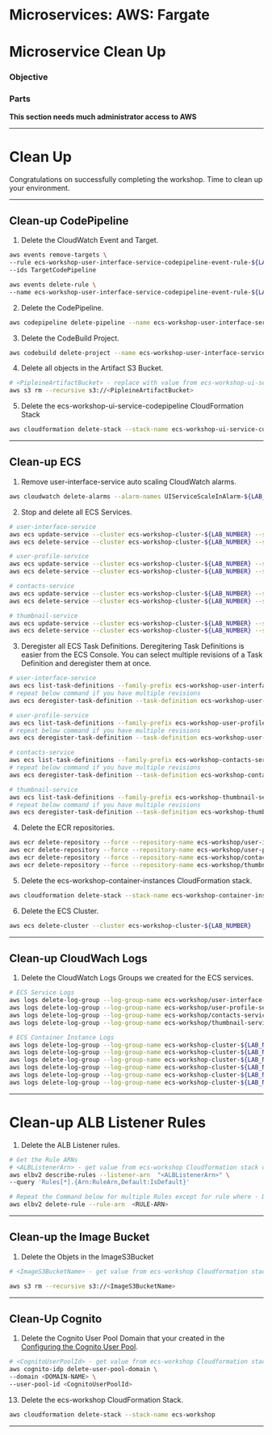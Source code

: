 # Microservices: AWS: Fargate
# Microservice Clean Up

### Objective



### Parts


__This section needs much administrator access to AWS__

___

# Clean Up

Congratulations on successfully completing the workshop. Time to clean up your environment.

___

## Clean-up CodePipeline

1. Delete the CloudWatch Event and Target.

```bash
aws events remove-targets \
--rule ecs-workshop-user-interface-service-codepipeline-event-rule-${LAB_NUMBER} \
--ids TargetCodePipeline

aws events delete-rule \
--name ecs-workshop-user-interface-service-codepipeline-event-rule-${LAB_NUMBER}
```

2. Delete the CodePipeline.

```bash
aws codepipeline delete-pipeline --name ecs-workshop-user-interface-service-codepipeline-${LAB_NUMBER}
```

3. Delete the CodeBuild Project.

```bash
aws codebuild delete-project --name ecs-workshop-user-interface-service-build-project-${LAB_NUMBER}
```

4. Delete all objects in the Artifact S3 Bucket.

```bash
# <PipleineArtifactBucket> - replace with value from ecs-workshop-ui-service-codepipeline CloudFormation Stack Output
aws s3 rm --recursive s3://<PipleineArtifactBucket>
```

5. Delete the ecs-workshop-ui-service-codepipeline CloudFormation Stack

```bash
aws cloudformation delete-stack --stack-name ecs-workshop-ui-service-codepipeline-${LAB_NUMBER}
```

___

## Clean-up ECS

1. Remove user-interface-service auto scaling CloudWatch alarms.

```bash
aws cloudwatch delete-alarms --alarm-names UIServiceScaleInAlarm-${LAB_NUMBER} UIServiceScaleOutAlarm-${LAB_NUMBER}
```

2. Stop and delete all ECS Services.

```bash
# user-interface-service
aws ecs update-service --cluster ecs-workshop-cluster-${LAB_NUMBER} --service user-interface-service --desired-count 0
aws ecs delete-service --cluster ecs-workshop-cluster-${LAB_NUMBER} --service user-interface-service

# user-profile-service
aws ecs update-service --cluster ecs-workshop-cluster-${LAB_NUMBER} --service user-profile-service --desired-count 0
aws ecs delete-service --cluster ecs-workshop-cluster-${LAB_NUMBER} --service user-profile-service

# contacts-service
aws ecs update-service --cluster ecs-workshop-cluster-${LAB_NUMBER} --service contacts-service --desired-count 0
aws ecs delete-service --cluster ecs-workshop-cluster-${LAB_NUMBER} --service contacts-service

# thumbnail-service
aws ecs update-service --cluster ecs-workshop-cluster-${LAB_NUMBER} --service thumbnail-service --desired-count 0
aws ecs delete-service --cluster ecs-workshop-cluster-${LAB_NUMBER} --service thumbnail-service
```

3. Deregister all ECS Task Definitions. Deregitering Task Definitions is easier from the ECS Console. You can select multiple revisions of a Task Definition and deregister them at once.

```bash
# user-interface-service
aws ecs list-task-definitions --family-prefix ecs-workshop-user-interface-service-${LAB_NUMBER} --query taskDefinitionArns
# repeat below command if you have multiple revisions
aws ecs deregister-task-definition --task-definition ecs-workshop-user-interface-service-${LAB_NUMBER}:<REVISION_NUMBER>

# user-profile-service
aws ecs list-task-definitions --family-prefix ecs-workshop-user-profile-service-${LAB_NUMBER} --query taskDefinitionArns
# repeat below command if you have multiple revisions
aws ecs deregister-task-definition --task-definition ecs-workshop-user-profile-service-${LAB_NUMBER}:<REVISION_NUMBER>

# contacts-service
aws ecs list-task-definitions --family-prefix ecs-workshop-contacts-service-${LAB_NUMBER} --query taskDefinitionArns
# repeat below command if you have multiple revisions
aws ecs deregister-task-definition --task-definition ecs-workshop-contacts-service-${LAB_NUMBER}:<REVISION_NUMBER>

# thumbnail-service
aws ecs list-task-definitions --family-prefix ecs-workshop-thumbnail-service-${LAB_NUMBER} --query taskDefinitionArns
# repeat below command if you have multiple revisions
aws ecs deregister-task-definition --task-definition ecs-workshop-thumbnail-service-${LAB_NUMBER}:<REVISION_NUMBER>
```

4. Delete the ECR repositories.

```bash
aws ecr delete-repository --force --repository-name ecs-workshop/user-interface-service-${LAB_NUMBER}
aws ecr delete-repository --force --repository-name ecs-workshop/user-profile-service-${LAB_NUMBER}
aws ecr delete-repository --force --repository-name ecs-workshop/contacts-service-${LAB_NUMBER}
aws ecr delete-repository --force --repository-name ecs-workshop/thumbnail-service-${LAB_NUMBER}
```

5. Delete the ecs-workshop-container-instances CloudFormation stack.

```bash
aws cloudformation delete-stack --stack-name ecs-workshop-container-instances-${LAB_NUMBER}
```

6. Delete the ECS Cluster.

```bash
aws ecs delete-cluster --cluster ecs-workshop-cluster-${LAB_NUMBER}
```
___

## Clean-up CloudWach Logs

1. Delete the CloudWatch Logs Groups we created for the ECS services.

```bash
# ECS Service Logs
aws logs delete-log-group --log-group-name ecs-workshop/user-interface-service-${LAB_NUMBER}
aws logs delete-log-group --log-group-name ecs-workshop/user-profile-service-${LAB_NUMBER}
aws logs delete-log-group --log-group-name ecs-workshop/contacts-service-${LAB_NUMBER}
aws logs delete-log-group --log-group-name ecs-workshop/thumbnail-service-${LAB_NUMBER}

# ECS Container Instance Logs
aws logs delete-log-group --log-group-name ecs-workshop-cluster-${LAB_NUMBER}-/var/log/dmesg
aws logs delete-log-group --log-group-name ecs-workshop-cluster-${LAB_NUMBER}-/var/log/docker
aws logs delete-log-group --log-group-name ecs-workshop-cluster-${LAB_NUMBER}-/var/log/ecs/audit.log
aws logs delete-log-group --log-group-name ecs-workshop-cluster-${LAB_NUMBER}-/var/log/ecs/ecs-agent.log
aws logs delete-log-group --log-group-name ecs-workshop-cluster-${LAB_NUMBER}-/var/log/ecs/ecs-init.log
aws logs delete-log-group --log-group-name ecs-workshop-cluster-${LAB_NUMBER}-/var/log/messages
```

___

# Clean-up ALB Listener Rules

1. Delete the ALB Listener rules.

```bash
# Get the Rule ARNs
# <ALBListenerArn> - get value from ecs-workshop Cloudformation stack output
aws elbv2 describe-rules --listener-arn  "<ALBListenerArn>" \
--query 'Rules[*].{Arn:RuleArn,Default:IsDefault}'

# Repeat the Command below for multiple Rules except for rule where - Default:true
aws elbv2 delete-rule --rule-arn  <RULE-ARN>
```

___

## Clean-up the Image Bucket

1. Delete the Objets in the ImageS3Bucket

```bash
# <ImageS3BucketName> - get value from ecs-workshop Cloudformation stack output

aws s3 rm --recursive s3://<ImageS3BucketName>
```

___

## Clean-Up Cognito

1. Delete the Cognito User Pool Domain that your created in the [Configuring the Cognito User Pool](lab-setup.md#configuring-the-cognito-user-pool).

```bash
# <CognitoUserPoolId> - get value from ecs-workshop Cloudformation stack output
aws cognito-idp delete-user-pool-domain \
--domain <DOMAIN-NAME> \
--user-pool-id <CognitoUserPoolId>
```

13. Delete the ecs-workshop CloudFormation Stack.

```bash
aws cloudformation delete-stack --stack-name ecs-workshop
```

___

